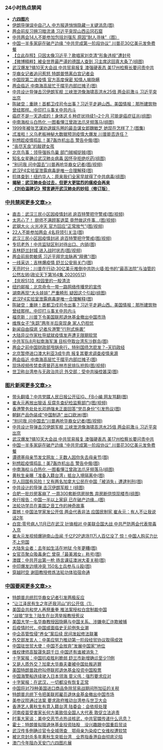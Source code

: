 <div class="catlist">
<h3>24小时热点禁闻</h3>
<ul>
<li><b><a href="64photo" target="_blank">六四图片</a></b></li>
<li><a href="https://github.com/fqnews/bnews/blob/master/cbnews/20200512/1327262.md">伊朗导弹误中自己人 中方报道悄悄隐藏一关键消息(图)</a></li>
<li><a href="https://github.com/fqnews/bnews/blob/master/comments/20200512/1327203.md">两会前反习拥习暗流涌 习近平突现山西云冈石窟</a></li>
<li><a href="https://github.com/fqnews/bnews/blob/master/cnnews/20200512/1327285.md">中共两会14人不能参加包括刘强东 原因“耐人寻味”（图）</a></li>
<li><a href="https://github.com/fqnews/bnews/blob/master/topimagenews/20200512/1327258.md">中国一半多家庭在破产边缘 “中共完成第一阶段协议” 川普花30亿美元发免费餐</a></li>
<li><a href="https://github.com/fqnews/bnews/blob/master/baitai/20200513/1327464.md">【立此存照】只因太像习近平？歌唱家刘克清“形象违规”遭封号</a></li>
<li><a href="https://github.com/fqnews/bnews/blob/master/comments/20200513/1327517.md">【微博精粹】被全世界最严谨的德国人查到 习主席这回真大条了(组图)</a></li>
<li><a href="https://github.com/fqnews/bnews/blob/master/topimagenews/20200512/1327298.md">武汉爆发?搞10天大会战 中共贸易报复 澳强硬表态 美17州检察长要问责中共</a></li>
<li><a href="https://github.com/fqnews/bnews/blob/master/worldnews/usa/20200512/1327245.md">华裔女记者追问惹怒 特朗普愤离白宫记者会</a></li>
<li><a href="https://github.com/fqnews/bnews/blob/master/comments/20200512/1327411.md">中国现第二波疫情 官方高度保密 知情人揭隐瞒</a></li>
<li><a href="https://github.com/fqnews/bnews/blob/master/cbnews/20200512/1327282.md">两会临近 中南海高层忙于摆平内部烂摊子(图)</a></li>
<li><a href="https://github.com/fqnews/bnews/blob/master/topimagenews/20200512/1327364.md">中共设计导弹击沉伊朗军舰 三峡泄洪像海啸高洪水25倍 两会前激斗 习近平突出京</a></li>
<li><a href="https://github.com/fqnews/bnews/blob/master/cbnews/20200513/1327514.md">陈破空：重磅！首都卫戍司令出事？习近平走避山西。美国情报：那所建筑物曾经那样。中印打斗事关中共内斗 </a></li>
<li><a href="https://github.com/fqnews/bnews/blob/master/health/20200512/1327186.md">癌症不是一天造成的！身体这 6 种症状持续1~2个月 可能是癌症征兆(组图)</a></li>
<li><a href="https://github.com/fqnews/bnews/blob/master/topimagenews/20200512/1327255.md">中南海权斗白热化 一图看懂江曾政法爪牙频落马(组图)</a></li>
<li><a href="https://github.com/fqnews/bnews/blob/master/yule/20200513/1327550.md">1999年被张艺谋劝退娱乐圈的最丑谋女郎魏敏芝 她现在怎样了？(图集)</a></li>
<li><a href="https://github.com/fqnews/bnews/blob/master/comments/20200513/1327483.md">忒准啦！义乌老板神秘大数据预测疫情大爆发 川普能否连任？</a></li>
<li><a href="https://github.com/fqnews/bnews/blob/master/topimagenews/20200512/1327256.md">别想趁疫情捣乱！美7轰炸机出击 警告中俄(图)</a></li>
<li><a href="https://github.com/fqnews/bnews/blob/master/baitai/20200513/1327437.md">“丧尽天良”的敲锣女孩</a></li>
<li><a href="https://github.com/fqnews/bnews/blob/master/cnnews/20200512/1327275.md">北京鸟事：领导强拆鸟巢 部门贼喊捉贼(图)</a></li>
<li><a href="https://github.com/fqnews/bnews/blob/master/yule/20200513/1327447.md">知名女星确诊武汉肺炎病毒 因怀孕拒绝吃药(组图)</a></li>
<li><a href="https://github.com/fqnews/bnews/blob/master/topimagenews/20200513/1327497.md">“别问我 问中国去”川普再呛华裔女记者(图/视频)</a></li>
<li><a href="https://github.com/fqnews/bnews/blob/master/cbnews/20200513/1327528.md">武汉P4实验室泄露病毒是唯一合理解释(图)</a></li>
<li><a href="https://github.com/fqnews/bnews/blob/master/cnnews/20200513/1327540.md">抗体查到！纽约华人：原来我们全家早就得了中共病毒(组图)</a></li>
<li><b><a href="https://github.com/fqnews/bnews/blob/master/comments/20200211/1275071.md" target="_blank">揭秘：武汉肺炎会过去，但更大更猛烈的瘟疫会再来</a></b></li>
<li><b><a href="https://github.com/fqnews/bnews/blob/master/comments/20200207/1272816.md" target="_blank">《刘伯温碑记》预言避开武汉肺炎的妙招（修订版）</a></b></li>
</ul>
</div>

<div class="catlist">
<h3><a href="https://github.com/fqnews/bnews/blob/master/cbnews/" target="_blank">中共禁闻</a><span><a href="https://github.com/fqnews/bnews/blob/master/cbnews/" target="_blank" rel="nofollow">更多文章>></a></span></h3>
<ul>
<li><a href="https://github.com/fqnews/bnews/blob/master/cbnews/20200513/1327774.md" target="_blank">直击：武汉三民小区因疫情封闭 逾百特警把守警戒(图/视频)</a></li>
<li><a href="https://github.com/fqnews/bnews/blob/master/cbnews/20200513/1327765.md" target="_blank">太恶心了！ 厨师不满顾客退菜 竟然做这件事&#8230;(图/视频)</a></li>
<li><a href="https://github.com/fqnews/bnews/blob/master/cbnews/20200513/1327758.md" target="_blank">武钢大火 火光冲天 官方回应“正常放气”(图/视频)</a></li>
<li><a href="https://github.com/fqnews/bnews/blob/master/cbnews/20200513/1327722.md" target="_blank">22人不能参加两会 4名将领引关注(图)</a></li>
<li><a href="https://github.com/fqnews/bnews/blob/master/cbnews/20200513/1327707.md" target="_blank">武汉三民小区因疫情封闭 逾百特警把守警戒(图/视频)</a></li>
<li><a href="https://github.com/fqnews/bnews/blob/master/cbnews/20200513/1327687.md" target="_blank">专坑老外！中共监狱区别对待出口、内销(图)</a></li>
<li><a href="https://github.com/fqnews/bnews/blob/master/cbnews/20200513/1327686.md" target="_blank">吉林舒兰封城 进入战时状态(图/视频)</a></li>
<li><a href="https://github.com/fqnews/bnews/blob/master/cbnews/20200513/1327655.md" target="_blank">两会前局势敏感 习近平拜完龙脉再“拜佛”(图)</a></li>
<li><a href="https://github.com/fqnews/bnews/blob/master/cbnews/20200513/1327654.md" target="_blank">一线采访：吉林爆疫情 舒兰公安局关门(图)</a></li>
<li><a href="https://github.com/fqnews/bnews/blob/master/cbnews/20200513/1327652.md" target="_blank">天亮时分：川普在行动;30亿美元推倒中共防火墙;脸书的“最高法院”与油管的公然左转(政论天下第164集 20200512)</a></li>
<li><a href="https://github.com/fqnews/bnews/blob/master/cbnews/20200513/1327387.md" target="_blank">【庆祝513】校园里的一股清流</a></li>
<li><a href="https://github.com/fqnews/bnews/blob/master/cbnews/20200513/1327572.md" target="_blank">纽约邮报：北京命令一带一路网络传播党的宣传</a></li>
<li><a href="https://github.com/fqnews/bnews/blob/master/cbnews/20200513/1327529.md" target="_blank">湖南再现“大头娃娃” 严重畸形 疑因这个引起(组图)</a></li>
<li><a href="https://github.com/fqnews/bnews/blob/master/cbnews/20200513/1327528.md" target="_blank">武汉P4实验室泄露病毒是唯一合理解释(图)</a></li>
<li><a href="https://github.com/fqnews/bnews/blob/master/cbnews/20200513/1327514.md" target="_blank">陈破空：重磅！首都卫戍司令出事？习近平走避山西。美国情报：那所建筑物曾经那样。中印打斗事关中共内斗</a></li>
<li><a href="https://github.com/fqnews/bnews/blob/master/cbnews/20200513/1327484.md" target="_blank">福克斯：川普下令美国联邦退休基金撤出中国市场</a></li>
<li><a href="https://github.com/fqnews/bnews/blob/master/cbnews/20200512/1327377.md" target="_blank">维族女子“失踪”两年半后突现身 家人仍担忧</a></li>
<li><a href="https://github.com/fqnews/bnews/blob/master/cbnews/20200512/1327360.md" target="_blank">新闻自由探底 记者斥港警“行刑式施袭”</a></li>
<li><a href="https://github.com/fqnews/bnews/blob/master/cbnews/20200512/1327352.md" target="_blank">大陆异议作家杜导斌就疫情发声遭无限期软禁</a></li>
<li><a href="https://github.com/fqnews/bnews/blob/master/cbnews/20200512/1327334.md" target="_blank">中共军队8月拟南海军演 目标夺取台湾东沙群岛(图)</a></li>
<li><a href="https://github.com/fqnews/bnews/blob/master/cbnews/20200512/1327288.md" target="_blank">两会之前中国财政部甩锅央行，特别国债怎麽发？&#8211;天钧政经</a></li>
<li><a href="https://github.com/fqnews/bnews/blob/master/cbnews/20200512/1327283.md" target="_blank">北京暂停进口澳大利亚3成牛肉 报复其要求调查疫情来源</a></li>
<li><a href="https://github.com/fqnews/bnews/blob/master/cbnews/20200512/1327282.md" target="_blank">两会临近 中南海高层忙于摆平内部烂摊子(图)</a></li>
<li><a href="https://github.com/fqnews/bnews/blob/master/cbnews/20200512/1327273.md" target="_blank">现场视频传禁卖感冒药吉林市民排队抢购(图/视频)</a></li>
<li><a href="https://github.com/fqnews/bnews/blob/master/cbnews/20200512/1327263.md" target="_blank">世卫称台湾参与无政治共识 外交部：受中共操控甚深(图)</a></li>

</ul>
</div>
<div class="catlist">
<h3><a href="https://github.com/fqnews/bnews/blob/master/topimagenews/" target="_blank">图片新闻</a><span><a href="https://github.com/fqnews/bnews/blob/master/topimagenews/" target="_blank" rel="nofollow">更多文章>></a></span></h3>
<ul>
<li><a href="https://github.com/fqnews/bnews/blob/master/topimagenews/20200513/1327706.md" target="_blank">带头翻墙？中共党媒人民日报公开征IG、FB小编 网友骂翻(图)</a></li>
<li><a href="https://github.com/fqnews/bnews/blob/master/topimagenews/20200513/1327705.md" target="_blank">崔永元再放出狠话 反腐先查纪检监察部门(图/视频)</a></li>
<li><a href="https://github.com/fqnews/bnews/blob/master/topimagenews/20200513/1327669.md" target="_blank">香港警务处处长邓炳强未正面回答“党员身份”引发热议(图)</a></li>
<li><a href="https://github.com/fqnews/bnews/blob/master/topimagenews/20200513/1327653.md" target="_blank">朝鲜产品伪装成“中国制造” 出口欧洲(图)</a></li>
<li><a href="https://github.com/fqnews/bnews/blob/master/topimagenews/20200513/1327497.md" target="_blank">“别问我 问中国去”川普再呛华裔女记者(图/视频)</a></li>
<li><a href="https://github.com/fqnews/bnews/blob/master/topimagenews/20200512/1327364.md" target="_blank">中共设计导弹击沉伊朗军舰 三峡泄洪像海啸高洪水25倍 两会前激斗 习近平突出京</a></li>
<li><a href="https://github.com/fqnews/bnews/blob/master/topimagenews/20200512/1327298.md" target="_blank">武汉爆发?搞10天大会战 中共贸易报复 澳强硬表态 美17州检察长要问责中共</a></li>
<li><a href="https://github.com/fqnews/bnews/blob/master/topimagenews/20200512/1327258.md" target="_blank">中国一半多家庭在破产边缘 “中共完成第一阶段协议” 川普花30亿美元发免费餐</a></li>
<li><a href="https://github.com/fqnews/bnews/blob/master/topimagenews/20200512/1327257.md" target="_blank">谭德塞母亲节发文网友：无数人因你失去母亲节(图)</a></li>
<li><a href="https://github.com/fqnews/bnews/blob/master/topimagenews/20200512/1327256.md" target="_blank">别想趁疫情捣乱！美7轰炸机出击 警告中俄(图)</a></li>
<li><a href="https://github.com/fqnews/bnews/blob/master/topimagenews/20200512/1327255.md" target="_blank">中南海权斗白热化 一图看懂江曾政法爪牙频落马(组图)</a></li>
<li><a href="https://github.com/fqnews/bnews/blob/master/topimagenews/20200512/1327162.md" target="_blank">黄秋生亲曝「准备入籍台湾」抵台入境隔离中(图)</a></li>
<li><a href="https://github.com/fqnews/bnews/blob/master/topimagenews/20200512/1327154.md" target="_blank">华人回国有风险！又有两名加拿大公民在中国「被消失」遭逮判刑(图)</a></li>
<li><a href="https://github.com/fqnews/bnews/blob/master/topimagenews/20200512/1327113.md" target="_blank">中共设计的导弹 击沉伊朗军舰！(组图)</a></li>
<li><a href="https://github.com/fqnews/bnews/blob/master/topimagenews/20200512/1327044.md" target="_blank">合肥一批炒房客崩了 一周300套断供房抛售 弃房断供惊现楼市(组图)</a></li>
<li><a href="https://github.com/fqnews/bnews/blob/master/topimagenews/20200512/1326860.md" target="_blank">央行报告：中国一半以上家庭 已在破产边缘…(图)</a></li>
<li><a href="https://github.com/fqnews/bnews/blob/master/comments/20200511/1326751.md" target="_blank">法轮功学员在美国之音工作的神奇故事</a></li>
<li><a href="https://github.com/fqnews/bnews/blob/master/topimagenews/20200511/1326733.md" target="_blank">震撼！中国法学家发公开信 两会代表非法 应国民制宪 崔永元：有人不让我说话2年</a></li>
<li><a href="https://github.com/fqnews/bnews/blob/master/topimagenews/20200511/1326708.md" target="_blank">白宫:零号病人11月已在武汉 针锋相对 中美联合国大战 中共严防两会代表带毒入京</a></li>
<li><a href="https://github.com/fqnews/bnews/blob/master/topimagenews/20200511/1326691.md" target="_blank">崔永元发视频爆钟南山丑闻 千亿P2P退场11万人百亿没了 惊！中国人购买力比不上穷国</a></li>
<li><a href="https://github.com/fqnews/bnews/blob/master/topimagenews/20200511/1326613.md" target="_blank">大陆失业者：去年如生活在地狱 今年更糟(图)</a></li>
<li><a href="https://github.com/fqnews/bnews/blob/master/topimagenews/20200511/1326612.md" target="_blank">女官员聚众吸毒身亡 曾获「最美湘女」称号(图)</a></li>
<li><a href="https://github.com/fqnews/bnews/blob/master/topimagenews/20200511/1326555.md" target="_blank">澳媒：中共开出第一枪 扬言课征澳洲大麦关税(图)</a></li>
<li><a href="https://github.com/fqnews/bnews/blob/master/topimagenews/20200511/1326514.md" target="_blank">中印爆发边境冲突 150名士兵参与斗殴(图)</a></li>
<li><a href="https://github.com/fqnews/bnews/blob/master/comments/20200511/1322384.md" target="_blank">穿越时空 谢田教授修炼法轮功体验宿命通</a></li>

</ul>
</div>
<div class="catlist">
<h3><a href="https://github.com/fqnews/bnews/blob/master/headline/" target="_blank">中国要闻</a><span><a href="https://github.com/fqnews/bnews/blob/master/headline/" target="_blank" rel="nofollow">更多文章>></a></span></h3>
<ul>
<li><a href="https://github.com/fqnews/bnews/blob/master/headline/20200513/1327724.md" target="_blank">特朗普总统怼华裔女记者引发两极反应</a></li>
<li><a href="https://github.com/fqnews/bnews/blob/master/headline/20200513/1318475.md" target="_blank">“让江泽民有生之年还我河山”的公开信（1）</a></li>
<li><a href="https://github.com/fqnews/bnews/blob/master/headline/20200513/1327685.md" target="_blank">美国会共和党人再祭重拳 推法案授权白宫制裁中国</a></li>
<li><a href="https://github.com/fqnews/bnews/blob/master/headline/20200513/1327639.md" target="_blank">“战狼”学生？陆生在台湾举报教授惹议</a></li>
<li><a href="https://github.com/fqnews/bnews/blob/master/headline/20200513/1327587.md" target="_blank">美国大学一名华裔教授因隐瞒与中国关系、涉嫌电汇诈欺被捕</a></li>
<li><a href="https://github.com/fqnews/bnews/blob/master/headline/20200513/1327553.md" target="_blank">后疫情时代，中国或面临史无前例失业潮</a></li>
<li><a href="https://github.com/fqnews/bnews/blob/master/headline/20200513/1327534.md" target="_blank">中企高管性侵“养女”案后续 民间发起修法联署</a></li>
<li><a href="https://github.com/fqnews/bnews/blob/master/headline/20200513/1327516.md" target="_blank">外交部发言人：中美应努力推动第一阶段经贸协议取得成效</a></li>
<li><a href="https://github.com/fqnews/bnews/blob/master/headline/20200513/1327511.md" target="_blank">中国驻世贸大使：中国不会放弃&#8221;发展中国家&#8221;地位</a></li>
<li><a href="https://github.com/fqnews/bnews/blob/master/headline/20200513/1327490.md" target="_blank">维权律师高智晟失踪千日  中国还有谁被消失？</a></li>
<li><a href="https://github.com/fqnews/bnews/blob/master/headline/20200513/1327487.md" target="_blank">十字架报：中国抗疫胜利脆弱 舒兰市新增确诊至少11例</a></li>
<li><a href="https://github.com/fqnews/bnews/blob/master/headline/20200513/1327485.md" target="_blank">又是人质外交？加拿大华裔夫妻被中国处叛逃罪</a></li>
<li><a href="https://github.com/fqnews/bnews/blob/master/headline/20200513/1327470.md" target="_blank">美国特朗普政府叫停联邦退休基金投资中国股票</a></li>
<li><a href="https://github.com/fqnews/bnews/blob/master/headline/20200513/1327469.md" target="_blank">中国海警船连续驶入日本领海    菅义伟：强烈要求应对</a></li>
<li><a href="https://github.com/fqnews/bnews/blob/master/headline/20200513/1327466.md" target="_blank">十字架报：在武汉，一切都没有恢复正常</a></li>
<li><a href="https://github.com/fqnews/bnews/blob/master/headline/20200513/1327465.md" target="_blank">中国将对79种美国进口商品免除贸易战期间所加征的关税</a></li>
<li><a href="https://github.com/fqnews/bnews/blob/master/headline/20200513/1327461.md" target="_blank">特朗普总统下令把美联邦雇员退休金基金撤出中国市场</a></li>
<li><a href="https://github.com/fqnews/bnews/blob/master/headline/20200513/1327455.md" target="_blank">美参议院通过法案  要求政府推动台湾参与世卫大会</a></li>
<li><a href="https://github.com/fqnews/bnews/blob/master/headline/20200513/1327435.md" target="_blank">香港艺人黄秋生有意入籍台湾     陆委会：会依规处理</a></li>
<li><a href="https://github.com/fqnews/bnews/blob/master/headline/20200513/1327434.md" target="_blank">河南疫苗受害家长何方美致信全国人大代表    敦促立法追责</a></li>
<li><a href="https://github.com/fqnews/bnews/blob/master/headline/20200512/1327429.md" target="_blank">时事大家谈：美中交恶节点热谈核武，中共官媒传递什么讯息？</a></li>
<li><a href="https://github.com/fqnews/bnews/blob/master/headline/20200512/1327425.md" target="_blank">霍士：特朗普拟阻退休基金投资陆股　没兴趣跟中国重启贸谈</a></li>
<li><a href="https://github.com/fqnews/bnews/blob/master/headline/20200512/1327424.md" target="_blank">武汉传多例确诊官令全城筛查　鄂母亲为染疫亡女维权遭软禁</a></li>
<li><a href="https://github.com/fqnews/bnews/blob/master/headline/20200512/1327414.md" target="_blank">被北京封杀多年黄秋生突抵台湾　业界指香港自由彻底沦陷</a></li>
<li><a href="https://github.com/fqnews/bnews/blob/master/headline/20200512/1327409.md" target="_blank">澳门今年阻办天安门六四图片展</a></li>

</ul>
</div>